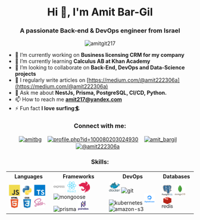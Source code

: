 <h1 align="center">Hi 👋, I'm Amit Bar-Gil</h1>
<h3 align="center">A passionate Back-end & DevOps engineer from Israel</h3>

<p align="center"> <img src="https://komarev.com/ghpvc/?username=amitgit217&label=Profile%20views&color=0e30b6&style=flat" alt="amitgit217" /> </p>

- 🔭 I’m currently working on **Business licensing CRM for my company**
- 🌱 I’m currently learning **Calculus AB at Khan Academy**
- 👯 I’m looking to collaborate on **Back-End, DevOps and Data-Science projects**
- 📝 I regularly write articles on [https://medium.com/@amit222306a](https://medium.com/@amit222306a)
- 💬 Ask me about **NestJs, Prisma, PostgreSQL, CI/CD, Python.**
- 📫 How to reach me **amit217@yandex.com**
- ⚡ Fun fact **I love surfing🏄**

<h3 align="center">Connect with me:</h3>
<p align="center">
<a href="https://linkedin.com/in/amitbg" target="blank"><img align="center" src="https://raw.githubusercontent.com/rahuldkjain/github-profile-readme-generator/master/src/images/icons/Social/linked-in-alt.svg" alt="amitbg" height="40" width="40" /></a>&nbsp;&nbsp;&nbsp;
<a href="https://fb.com/profile.php?id=100080203024930" target="blank"><img align="center" src="https://raw.githubusercontent.com/rahuldkjain/github-profile-readme-generator/master/src/images/icons/Social/facebook.svg" alt="profile.php?id=100080203024930" height="40" width="40" /></a>&nbsp;&nbsp;&nbsp;
<a href="https://instagram.com/amit_bargil" target="blank"><img align="center" src="https://raw.githubusercontent.com/rahuldkjain/github-profile-readme-generator/master/src/images/icons/Social/instagram.svg" alt="amit_bargil" height="40" width="40" /></a>&nbsp;&nbsp;&nbsp;
<a href="https://medium.com/@amit222306a" target="blank"><img align="center" src="https://raw.githubusercontent.com/rahuldkjain/github-profile-readme-generator/master/src/images/icons/Social/medium.svg" alt="@amit222306a" height="40" width="40" /></a>&nbsp;&nbsp;&nbsp;
</p>



<h3 align="center">Skills:</h3>

<div align="center">

<table>
<tr>
<th>Languages</th>
<th>Frameworks</th>
<th>DevOps</th>
<th>Databases</th>
</tr>
<tr>
<td>
<img src="https://raw.githubusercontent.com/devicons/devicon/master/icons/javascript/javascript-original.svg" alt="javascript" width="30" height="30"/>
<img src="https://raw.githubusercontent.com/devicons/devicon/master/icons/python/python-original.svg" alt="python" width="30" height="30"/>
<img src="https://raw.githubusercontent.com/devicons/devicon/master/icons/typescript/typescript-original.svg" alt="typescript" width="30" height="30"/>
<img src="https://raw.githubusercontent.com/devicons/devicon/master/icons/html5/html5-original-wordmark.svg" alt="html5" width="30" height="30"/>
<img src="https://raw.githubusercontent.com/devicons/devicon/master/icons/css3/css3-original-wordmark.svg" alt="css3" width="30" height="30"/>
<img src="https://raw.githubusercontent.com/devicons/devicon/master/icons/sass/sass-original.svg" alt="sass" width="30" height="30"/>
</td>
<td>
<img src="https://raw.githubusercontent.com/devicons/devicon/master/icons/express/express-original-wordmark.svg" alt="express" width="30" height="30"/>
<img src="https://raw.githubusercontent.com/devicons/devicon/master/icons/react/react-original-wordmark.svg" alt="react" width="30" height="30"/>
<img src="https://raw.githubusercontent.com/devicons/devicon/master/icons/nestjs/nestjs-plain.svg" alt="nestjs" width="30" height="30"/>
<img src="https://mongoosejs.com/docs/images/mongoose5_62x30_transparent.png" alt="mongoose" width="30" height="30"/>
<img src="https://prismalens.vercel.app/header/logo-dark.svg" alt="prisma" width="30" height="30"/>
<img src="https://raw.githubusercontent.com/devicons/devicon/master/icons/pandas/pandas-original-wordmark.svg" alt="pandas" width="30" height="30"/>
</td>
<td>
<img src="https://raw.githubusercontent.com/devicons/devicon/master/icons/docker/docker-original-wordmark.svg" alt="docker" width="30" height="30"/>
<img src="https://www.vectorlogo.zone/logos/git-scm/git-scm-icon.svg" alt="git" width="30" height="30"/>
<img src="https://www.vectorlogo.zone/logos/kubernetes/kubernetes-icon.svg" alt="kubernetes" width="30" height="30"/>
<img src="https://raw.githubusercontent.com/devicons/devicon/master/icons/digitalocean/digitalocean-original-wordmark.svg" alt="digitalocean" width="30" height="30"/>
<img src="https://connect.nuxeo.com/nuxeo/site/marketplace/package/amazon-s3-online-storage-2021.39.6/logo" alt="amazon-s3" width="30" height="30"/>
</td>
<td>
<img src="https://raw.githubusercontent.com/devicons/devicon/master/icons/postgresql/postgresql-original-wordmark.svg" alt="postgresql" width="30" height="30"/>
<img src="https://raw.githubusercontent.com/devicons/devicon/master/icons/mongodb/mongodb-original-wordmark.svg" alt="mongodb" width="30" height="30"/>
<img src="https://raw.githubusercontent.com/devicons/devicon/master/icons/redis/redis-original-wordmark.svg" alt="redis" width="30" height="30"/>
</td>
</tr>
</table>

</div>


